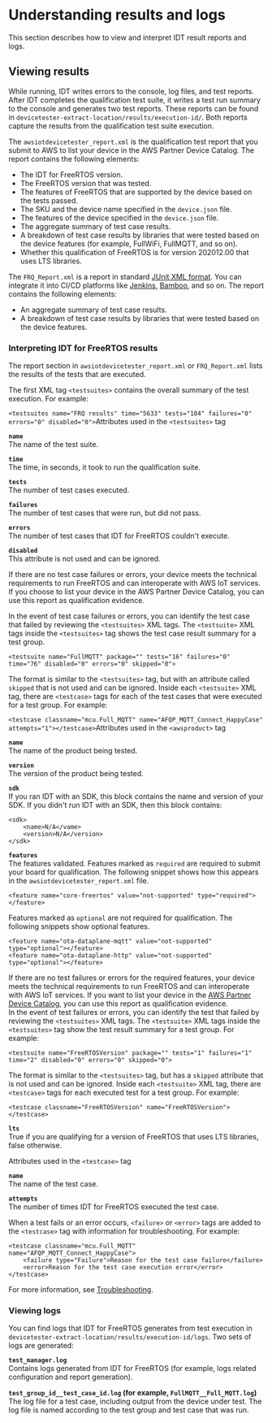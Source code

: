 # Understanding results and logs<a name="results-logs"></a>

This section describes how to view and interpret IDT result reports and logs\. 

## Viewing results<a name="view-results"></a>

While running, IDT writes errors to the console, log files, and test reports\. After IDT completes the qualification test suite, it writes a test run summary to the console and generates two test reports\. These reports can be found in `devicetester-extract-location/results/execution-id/`\. Both reports capture the results from the qualification test suite execution\.

The `awsiotdevicetester_report.xml` is the qualification test report that you submit to AWS to list your device in the AWS Partner Device Catalog\. The report contains the following elements:
+ The IDT for FreeRTOS version\.
+ The FreeRTOS version that was tested\.
+ The features of FreeRTOS that are supported by the device based on the tests passed\.
+ The SKU and the device name specified in the `device.json` file\.
+ The features of the device specified in the `device.json` file\.
+ The aggregate summary of test case results\.
+ A breakdown of test case results by libraries that were tested based on the device features \(for example, FullWiFi, FullMQTT, and so on\)\.
+ Whether this qualification of FreeRTOS is for version 202012\.00 that uses LTS libraries\.

The `FRQ_Report.xml` is a report in standard [JUnit XML format](https://llg.cubic.org/docs/junit/)\. You can integrate it into CI/CD platforms like [Jenkins](https://jenkins.io/), [Bamboo](https://www.atlassian.com/software/bamboo), and so on\. The report contains the following elements:
+ An aggregate summary of test case results\.
+ A breakdown of test case results by libraries that were tested based on the device features\.

### Interpreting IDT for FreeRTOS results<a name="interpreting-results"></a>

The report section in `awsiotdevicetester_report.xml` or `FRQ_Report.xml` lists the results of the tests that are executed\.

The first XML tag `<testsuites>` contains the overall summary of the test execution\. For example:

`<testsuites name="FRQ results" time="5633" tests="184" failures="0" errors="0" disabled="0">`Attributes used in the `<testsuites>` tag

**`name`**  
The name of the test suite\.

**`time`**  
The time, in seconds, it took to run the qualification suite\.

**`tests`**  
The number of test cases executed\.

**`failures`**  
The number of test cases that were run, but did not pass\.

**`errors`**  
The number of test cases that IDT for FreeRTOS couldn't execute\.

**`disabled`**  
This attribute is not used and can be ignored\.

If there are no test case failures or errors, your device meets the technical requirements to run FreeRTOS and can interoperate with AWS IoT services\. If you choose to list your device in the AWS Partner Device Catalog, you can use this report as qualification evidence\.

In the event of test case failures or errors, you can identify the test case that failed by reviewing the `<testsuites>` XML tags\. The `<testsuite>` XML tags inside the `<testsuites>` tag shows the test case result summary for a test group\.

`<testsuite name="FullMQTT" package="" tests="16" failures="0" time="76" disabled="0" errors="0" skipped="0">`

The format is similar to the `<testsuites>` tag, but with an attribute called `skipped` that is not used and can be ignored\. Inside each `<testsuite>` XML tag, there are `<testcase>` tags for each of the test cases that were executed for a test group\. For example:

`<testcase classname="mcu.Full_MQTT" name="AFQP_MQTT_Connect_HappyCase" attempts="1"></testcase>`Attributes used in the `<awsproduct>` tag

**`name`**  
The name of the product being tested\.

**`version`**  
The version of the product being tested\.

**`sdk`**  
If you ran IDT with an SDK, this block contains the name and version of your SDK\. If you didn't run IDT with an SDK, then this block contains:   

```
<sdk>
    <name>N/A</vame>
    <version>N/A</version>
</sdk>
```

**`features`**  
The features validated\. Features marked as `required` are required to submit your board for qualification\. The following snippet shows how this appears in the `awsiotdevicetester_report.xml` file\.  

```
<feature name="core-freertos" value="not-supported" type="required"></feature>
```
Features marked as `optional` are not required for qualification\. The following snippets show optional features\.  

```
<feature name="ota-dataplane-mqtt" value="not-supported" type="optional"></feature>
<feature name="ota-dataplane-http" value="not-supported" type="optional"></feature>
```
If there are no test failures or errors for the required features, your device meets the technical requirements to run FreeRTOS and can interoperate with AWS IoT services\. If you want to list your device in the [AWS Partner Device Catalog](https://devices.amazonaws.com/), you can use this report as qualification evidence\.  
In the event of test failures or errors, you can identify the test that failed by reviewing the `<testsuites>` XML tags\. The `<testsuite>` XML tags inside the `<testsuites>` tag show the test result summary for a test group\. For example:  

```
<testsuite name="FreeRTOSVersion" package="" tests="1" failures="1" time="2" disabled="0" errors="0" skipped="0">
```
The format is similar to the `<testsuites>` tag, but has a `skipped` attribute that is not used and can be ignored\. Inside each `<testsuite>` XML tag, there are `<testcase>` tags for each executed test for a test group\. For example:  

```
<testcase classname="FreeRTOSVersion" name="FreeRTOSVersion"></testcase>
```

**`lts`**  
True if you are qualifying for a version of FreeRTOS that uses LTS libraries, false otherwise\.

 Attributes used in the `<testcase>` tag

**`name`**  
The name of the test case\.

**`attempts`**  
The number of times IDT for FreeRTOS executed the test case\.

When a test fails or an error occurs, `<failure>` or `<error>` tags are added to the `<testcase>` tag with information for troubleshooting\. For example:

```
<testcase classname="mcu.Full_MQTT" name="AFQP_MQTT_Connect_HappyCase"> 
    <failure type="Failure">Reason for the test case failure</failure> 
    <error>Reason for the test case execution error</error> 
</testcase>
```

For more information, see [Troubleshooting](dt-afr-troublshooting.md)\.

### Viewing logs<a name="view-logs"></a>

You can find logs that IDT for FreeRTOS generates from test execution in `devicetester-extract-location/results/execution-id/logs`\. Two sets of logs are generated:

**`test_manager.log`**  
Contains logs generated from IDT for FreeRTOS \(for example, logs related configuration and report generation\)\.

**`test_group_id__test_case_id.log` \(for example, `FullMQTT__Full_MQTT.log`\)**  
The log file for a test case, including output from the device under test\. The log file is named according to the test group and test case that was run\.